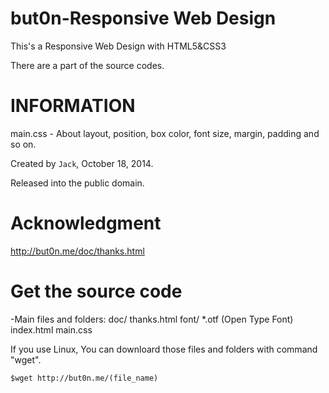 but0n-Responsive Web Design 
=====

This's a Responsive Web Design with HTML5&amp;CSS3

There are a part of the source codes.

INFORMATION 
=====

main.css - About layout, position, box color, font size, margin, padding and so on.

Created by `Jack`, October 18, 2014.

Released into the public domain.

Acknowledgment
=====
http://but0n.me/doc/thanks.html

Get the source code
=====
-Main files and folders:
    doc/
    thanks.html
    font/
    *.otf (Open Type Font)
    index.html
    main.css

If you use Linux,
You can downloard those files and folders with command "wget".

    $wget http://but0n.me/(file_name)

   
